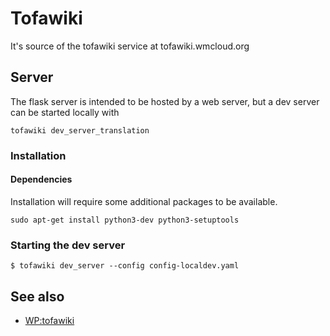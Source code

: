 # Tofawiki
It's source of the tofawiki service at tofawiki.wmcloud.org


## Server
The flask server is intended to be hosted by a web server, but a dev server can
be started locally with

    tofawiki dev_server_translation

### Installation


#### Dependencies
Installation will require some additional packages to be available.

  `sudo apt-get install python3-dev python3-setuptools`

### Starting the dev server

    $ tofawiki dev_server --config config-localdev.yaml

## See also
* [WP:tofawiki](https://fa.wikipedia.org/wiki/%D9%88%DB%8C%DA%A9%DB%8C%E2%80%8C%D9%BE%D8%AF%DB%8C%D8%A7:%D8%AA%D9%88%D9%81%D8%A7%D9%88%DB%8C%DA%A9%DB%8C)
